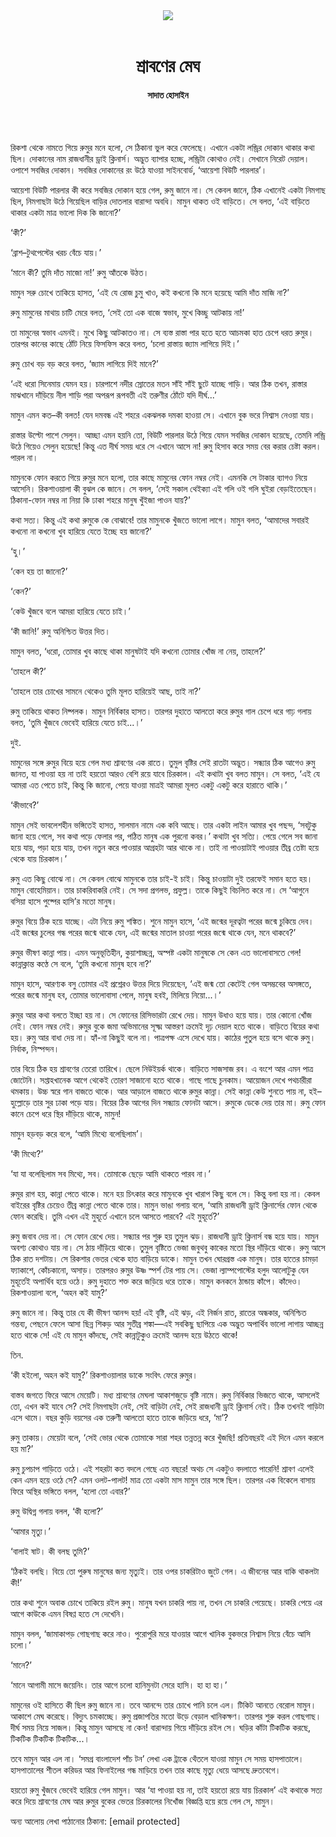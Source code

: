 <div align=center>
<img src=https://images.prothomalo.com/prothomalo-bangla/2021-01/1d75151c-eff9-4e9f-ac28-aebc4618d00f/palo_bangla_og.png />
<br><br>
<h1>শ্রাবণের মেঘ</h1> 
<h4>সাদাত হোসাইন</h4>
<br><br>
</div>

রিকশা থেকে নামতে গিয়ে রুমুর মনে হলো, সে ঠিকানা ভুল করে ফেলেছে। এখানে একটা লন্ড্রির দোকান থাকার কথা ছিল। দোকানের নাম রাজধানীর ড্রাই ক্লিনার্স। অদ্ভুত ব্যাপার হচ্ছে, লন্ড্রিটা কোথাও নেই। সেখানে নিরেট দেয়াল। ওপাশে সবজির দোকান। সবজির দোকানের রং উঠে যাওয়া সাইনবোর্ড, ‘আয়েশা বিউটি পারলার’।

আয়েশা বিউটি পারলার কী করে সবজির দোকান হয়ে গেল, রুমু জানে না। সে কেবল জানে, ঠিক এখানেই একটা নিমগাছ ছিল, নিমগাছটা উঠে গিয়েছিল বাড়ির দোতলার বারান্দা অবধি। মামুন থাকত ওই বাড়িতে। সে বলত, ‘এই বাড়িতে থাকার একটা মাত্র ভালো দিক কি জানো?’

‘কী?’

‘ব্রাশ–টুথপেস্টের খরচ বেঁচে যায়।’

‘মানে কী? তুমি দাঁত মাজো না!’ রুমু আঁতকে উঠত।

মামুন সরু চোখে তাকিয়ে হাসত, ‘এই যে রোজ চুমু খাও, কই কখনো কি মনে হয়েছে আমি দাঁত মাজি না?’

রুমু মামুনের মাথায় চাটি মেরে বলত, ‘সেই তো এক বাজে স্বভাব, মুখে কিচ্ছু আটকায় না!’

তা মামুনের স্বভাব এমনই। মুখে কিছু আটকাতও না। সে ব্যস্ত রাস্তা পার হতে হতে আচমকা হাত চেপে ধরত রুমুর। তারপর কানের কাছে ঠোঁট নিয়ে ফিসফিস করে বলত, ‘চলো রাস্তায় জ্যাম লাগিয়ে দিই।’

রুমু চোখ বড় বড় করে বলত, ‘জ্যাম লাগিয়ে দিই মানে?’

‘এই ধরো সিনেমায় যেমন হয়। চারপাশে নদীর স্রোতের মতন সাঁই সাঁই ছুটে যাচ্ছে গাড়ি। আর ঠিক তখন, রাস্তার মাঝখানে দাঁড়িয়ে নীল শাড়ি পরা অপরূপ রূপবতী এই তরুণীর ঠোঁটে যদি দীর্ঘ...’

মামুন এমন কত–কী বলত! যেন দমবন্ধ এই শহরে একঝলক দমকা হাওয়া সে। এখানে বুক ভরে নিশ্বাস নেওয়া যায়।

রাস্তার উল্টো পাশে সেলুন। আচ্ছা এমন হয়নি তো, বিউটি পারলার উঠে গিয়ে যেমন সবজির দোকান হয়েছে, তেমনি লন্ড্রি উঠে গিয়েও সেলুন হয়েছে! কিন্তু এত দীর্ঘ সময় ধরে সে এখানে আসে না! রুমু হিসাব করে সময় বের করার চেষ্টা করল। পারল না।

মামুনকে ফোন করতে গিয়ে রুমুর মনে হলো, তার কাছে মামুনের ফোন নম্বর নেই। এমনকি সে টাকার ব্যাগও নিয়ে আসেনি। রিকশাওয়ালা কী বুঝল কে জানে। সে বলল, ‘সেই সকাল থেইক্যা এই গলি ওই গলি ঘুইরা বেড়াইতেছেন। ঠিকানা-ফোন নম্বর না নিয়া কি ঢাকা শহরে মানুষ খুঁইজা পাওন যায়?’

কথা সত্য। কিন্তু এই কথা রুমুকে কে বোঝাবে! তার মামুনকে খুঁজতে ভালো লাগে। মামুন বলত, ‘আমাদের সবারই কখনো না কখনো খুব হারিয়ে যেতে ইচ্ছে হয় জানো?’

‘হু।’

‘কেন হয় তা জানো?’

‘কেন?’

‘কেউ খুঁজবে বলে আমরা হারিয়ে যেতে চাই।’

‘কী জানি!’ রুমু অনিশ্চিত উত্তর দিত।

মামুন বলত, ‘ধরো, তোমার খুব কাছে থাকা মানুষটাই যদি কখনো তোমার খোঁজ না নেয়, তাহলে?’

‘তাহলে কী?’

‘তাহলে তার চোখের সামনে থেকেও তুমি মূলত হারিয়েই আছ, তাই না?’

রুমু তাকিয়ে থাকত নিষ্পলক। মামুন নির্বিকার হাসত। তারপর দুহাতে আলতো করে রুমুর গাল চেপে ধরে গাঢ় গলায় বলত, ‘তুমি খুঁজবে ভেবেই হারিয়ে যেতে চাই...।’

দুই.

মামুনের সঙ্গে রুমুর বিয়ে হয়ে গেল মধ্য শ্রাবণের এক রাতে। তুমুল বৃষ্টির সেই রাতটা অদ্ভুত। সন্ধ্যার ঠিক আগেও রুমু জানত, যা পাওয়া হয় না তাই হয়তো আরও বেশি রয়ে যাবে চিরকাল। এই কথাটা খুব বলত মামুন। সে বলত, ‘এই যে আমরা এত পেতে চাই, কিন্তু কি জানো, পেয়ে যাওয়া মাত্রই আমরা মূলত একটু একটু করে হারাতে থাকি।’

‘কীভাবে?’

মামুন সেই ভাবলেশহীন ভঙ্গিতেই হাসত, সালমান নামে এক কবি আছে। তার একটা লাইন আমার খুব পছন্দ, ‘সবটুকু জানা হয়ে গেলে, সব কথা পড়ে ফেলার পর, পঠিত মানুষ এক পুরনো কবর।’ কথাটা খুব সত্যি। পেয়ে গেলে সব জানা হয়ে যায়, পড়া হয়ে যায়, তখন নতুন করে পাওয়ার আগ্রহটা আর থাকে না। তাই না পাওয়াটাই পাওয়ার তীব্র তেষ্টা হয়ে থেকে যায় চিরকাল।’

রুমু এত কিছু বোঝে না। সে কেবল বোঝে মামুনকে তার চাই-ই চাই। কিন্তু চাওয়াটা দুই তরফেই সমান হতে হয়। মামুন বোহেমিয়ান। তার চাকরিবাকরি নেই। সে সদা প্রগলভ, প্রফুল্ল। তাকে কিছুই বিচলিত করে না। সে ‘আগুনে বসিয়া হাসে পুষ্পের হাসি’র মতো মানুষ।

রুমুর বিয়ে ঠিক হয়ে যাচ্ছে। এটা নিয়ে রুমু শঙ্কিত। শুনে মামুন হাসে, ‘এই জন্মের দূরত্বটা পরের জন্মে চুকিয়ে দেব। এই জন্মের চুলের গন্ধ পরের জন্মে থাকে যেন, এই জন্মের মাতাল চাওয়া পরের জন্মে থাকে যেন, মনে থাকবে?’

রুমুর ভীষণ কান্না পায়। এমন অনুভূতিহীন, কুয়াশাচ্ছন্ন, অস্পষ্ট একটা মানুষকে সে কেন এত ভালোবাসতে গেল! কান্নাক্লান্ত কণ্ঠে সে বলে, ‘তুমি কখনো মানুষ হবে না?’

মামুন হাসে, আরণ্যক বসু তোমার এই প্রশ্নেরও উত্তর দিয়ে দিয়েছেন, ‘এই জন্ম তো কেটেই গেল অসম্ভবের অসঙ্গতে, পরের জন্মে মানুষ হব, তোমার ভালোবাসা পেলে, মানুষ হবই, মিলিয়ে নিয়ো...।’

রুমুর আর কথা বলতে ইচ্ছা হয় না। সে ফোনের রিসিভারটা রেখে দেয়। মামুন উধাও হয়ে যায়। তার কোনো খোঁজ নেই। ফোন নম্বর নেই। রুমুর বুকে জমা অভিমানের সূক্ষ্ম আস্তরণ ক্রমেই দৃঢ় দেয়াল হতে থাকে। বাড়িতে বিয়ের কথা হয়। রুমু আর বাধা দেয় না। হ্যাঁ-না কিছুই বলে না। পাত্রপক্ষ এসে দেখে যায়। কাঠের পুতুল হয়ে বসে থাকে রুমু। নির্বাক, নিস্পন্দন।

তার বিয়ে ঠিক হয় শ্রাবণের তেরো তারিখে। ছেলে নিউইয়র্ক থাকে। বাড়িতে সাজসাজ রব। এ বংশে আর এমন পাত্র জোটেনি। সপ্তাহখানেক আগে থেকেই তোরণ সাজানো হতে থাকে। গাছে গাছে চুনকাম। আয়োজন দেখে পথচারীরা থমকায়। উচ্চ স্বরে গান বাজতে থাকে। আর আড়ালে বাজতে থাকে রুমুর কান্না। সেই কান্না কেউ শুনতে পায় না, হই–হুল্লোড়ে তার সুর ঢাকা পড়ে যায়। বিয়ের ঠিক আগের দিন সন্ধ্যায় ফোনটা আসে। রুমুকে ডেকে দেয় তার মা। রুমু ফোন কানে চেপে ধরে স্থির দাঁড়িয়ে থাকে, মামুন!

মামুন হড়বড় করে বলে, ‘আমি মিথ্যে বলেছিলাম’।

‘কী মিথ্যে?’

‘যা যা বলেছিলাম সব মিথ্যে, সব। তোমাকে ছেড়ে আমি থাকতে পারব না।’

রুমুর রাগ হয়, কান্না পেতে থাকে। মনে হয় চিৎকার করে মামুনকে খুব খারাপ কিছু বলে সে। কিন্তু বলা হয় না। কেবল বাইরের বৃষ্টির চেয়েও তীব্র কান্না পেতে থাকে তার। মামুন ভাঙা গলায় বলে, ‘আমি রাজধানী ড্রাই ক্লিনার্সের ফোন থেকে ফোন করেছি। তুমি এখন এই মুহূর্তে এখানে চলে আসতে পারবে? এই মুহূর্তে?’

রুমু জবাব দেয় না। সে ফোন রেখে দেয়। সন্ধ্যার পর শুরু হয় তুমুল ঝড়। রাজধানী ড্রাই ক্লিনার্স বন্ধ হয়ে যায়। মামুন অবশ্য কোথাও যায় না। সে ঠায় দাঁড়িয়ে থাকে। তুমুল বৃষ্টিতে ভেজা জবুথবু কাকের মতো স্থির দাঁড়িয়ে থাকে। রুমু আসে ঠিক রাত দশটায়। সে রিকশার ভেতর থেকে হাত বাড়িয়ে ডাকে। মামুন তখন ঘোরগ্রস্ত এক মানুষ। তার হাতের চামড়া ফ্যাকাশে, কোঁচকানো, অসাড়। তারপরও রুমুর উষ্ণ স্পর্শ টের পায় সে। ভেজা ল্যাম্পপোস্টের হলুদ আলোটুকু যেন মুহূর্তেই অপার্থিব হয়ে ওঠে। রুমু দুহাতে শক্ত করে জড়িয়ে ধরে তাকে। মামুন কনকনে ঠান্ডায় কাঁপে। কাঁদেও। রিকশাওয়ালা বলে, ‘অহন কই যামু?’

রুমু জানে না। কিন্তু তার যে কী ভীষণ আনন্দ হয়! এই বৃষ্টি, এই ঝড়, এই নির্জন রাত, রাতের অন্ধকার, অনিশ্চিত গন্তব্য, পেছনে ফেলে আসা ছিন্ন শিকড় আর সুতীব্র শঙ্কা—এই সবকিছু ছাপিয়ে এক অদ্ভুত অপার্থিব ভালো লাগায় আচ্ছন্ন হতে থাকে সে! এই যে মামুন কাঁদছে, সেই কান্নাটুকুও ক্রমেই আনন্দ হয়ে উঠতে থাকে!

তিন. 

‘কী হইলো, অহন কই যামু?’ রিকশাওয়ালার ডাকে সংবিৎ ফেরে রুমুর।

বাস্তব জগতে ফিরে আসে মেয়েটি। মধ্য শ্রাবণের মেঘলা আকাশজুড়ে বৃষ্টি নামে। রুমু নির্বিকার ভিজতে থাকে, আসলেই তো, এখন কই যাবে সে? সেই নিমগাছটা নেই, সেই বাড়িটা নেই, সেই রাজধানী ড্রাই ক্লিনার্স নেই। ঠিক তখনই গাড়িটা এসে থামে। বছর কুড়ি বয়সের এক তরুণী আলতো হাতে তাকে জড়িয়ে ধরে, ‘মা’?

রুমু তাকায়। মেয়েটা বলে, ‘সেই ভোর থেকে তোমাকে সারা শহর তন্নতন্ন করে খুঁজছি! প্রতিবছরই এই দিনে এমন করলে হয় মা?’

রুমু চুপচাপ গাড়িতে ওঠে। এই শহরটা কত বদলে গেছে এত বছরে! অথচ সে একটুও বদলাতে পারেনি! শ্রাবণ এলেই কেন এমন হয়ে ওঠে সে? এমন ওলট-পালট! মাত্র তো একটা মাস মামুন তার সঙ্গে ছিল। তারপর এক বিকেলে বাসায় ফিরে অস্থির ভঙ্গিতে বলল, ‘হলো তো এবার?’

রুমু উদ্বিগ্ন গলায় বলল, ‘কী হলো?’

‘আমার মৃত্যু।’

‘বালাই ষাট। কী বলছ তুমি?’

‘ঠিকই বলছি। বিয়ে তো পুরুষ মানুষের জন্য মৃত্যুই। তার ওপর চাকরিটাও জুটে গেল। এ জীবনের আর বাকি থাকলটা কী!’

তার কথা শুনে অবাক চোখে তাকিয়ে রইল রুমু। মানুষ যখন চাকরি পায় না, তখন সে চাকরি পেয়েছে। চাকরি পেয়ে এর আগে কাউকে এমন বিষণ্ণ হতে সে দেখেনি।

মামুন বলল, ‘জামাকাপড় গোছগাছ করে নাও। পুরোপুরি মরে যাওয়ার আগে খানিক বুকভরে নিশ্বাস নিয়ে বেঁচে আসি চলো।’

‘মানে?’

‘মানে আগামী মাসে জয়েনিং। তার আগে চলো হানিমুনটা সেরে হাসি। হা হা হা।’

মামুনের ওই হাসিতে কী ছিল রুমু জানে না। তবে আনন্দে তার চোখে পানি চলে এল। টিকিট আনতে বেরোল মামুন। আকাশে মেঘ করেছে। বিদ্যুৎ চমকাচ্ছে। রুমু প্রজাপতির মতো উড়ে বেড়াল খানিকক্ষণ। তারপর শুরু করল গোছগাছ। দীর্ঘ সময় নিয়ে সাজল। কিন্তু মামুন আসছে না কেন! বারান্দায় গিয়ে দাঁড়িয়ে রইল সে। ঘড়ির কাঁটা টিকটিক করছে, টিকটিক টিকটিক টিকটিক...।

তবে মামুন আর এল না। ‘সমগ্র বাংলাদেশ পাঁচ টন’ লেখা এক ট্রাকে থেঁতলে যাওয়া মামুন সে সময় হাসপাতালে। হাসপাতালের শীতল করিডর আর ফিনাইলের গন্ধ মাড়িয়ে তখন তার কাছে মৃত্যু ধেয়ে আসছে দ্রুতবেগে।

হয়তো রুমু খুঁজবে ভেবেই হারিয়ে গেল মামুন। আর ‘যা পাওয়া হয় না, তাই হয়তো রয়ে যায় চিরকাল’ এই কথাকে সত্য করে দিয়ে শ্রাবণের মেঘ আর রুমুর বুকের ভেতর চিরকালের নিখোঁজ বিজ্ঞপ্তি হয়ে রয়ে গেল সে, মামুন।

অন্য আলোয় লেখা পাঠানোর ঠিকানা: [email protected]

